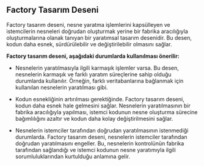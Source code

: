 ## **Factory Tasarım Deseni**

Factory tasarım deseni, nesne yaratma işlemlerini kapsülleyen ve istemcilerin nesneleri doğrudan oluşturmak yerine bir fabrika aracılığıyla oluşturmalarına olanak tanıyan bir yaratımsal tasarım desenidir. Bu desen, kodun daha esnek, sürdürülebilir ve değiştirilebilir olmasını sağlar.

**Factory tasarım deseni, aşağıdaki durumlarda kullanılması önerilir:**

- Nesnelerin yaratılmasıyla ilgili karmaşık işlemler varsa. Bu desen, nesnelerin karmaşık ve farklı yaratım süreçlerine sahip olduğu durumlarda kullanılır. Örneğin, farklı veritabanlarına bağlanmak için kullanılan nesnelerin yaratılması gibi.

- Kodun esnekliğinin artırılması gerektiğinde. Factory tasarım deseni, kodun daha esnek hale gelmesini sağlar. Nesnelerin yaratılmasının bir fabrika aracılığıyla yapılması, istemci kodunun nesne oluşturma sürecine bağımlılığını azaltır ve kodun daha kolay değiştirilmesini sağlar.

- Nesnelerin istemciler tarafından doğrudan yaratılmasının istenmediği durumlarda. Factory tasarım deseni, nesnelerin istemciler tarafından doğrudan yaratılmasını engeller. Bu, nesnelerin kontrolünün fabrika tarafından sağlandığı ve istemci kodunun nesne yaratımıyla ilgili sorumluluklarından kurtulduğu anlamına gelir.
